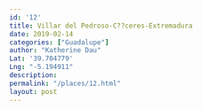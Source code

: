 ```yaml
---
id: '12'
title: Villar del Pedroso-C??ceres-Extremadura
date: 2019-02-14
categories: ["Guadalupe"]
author: "Katherine Dau"
Lat: '39.704779'
Lng: "-5.194911"
description:
permalink: "/places/12.html"
layout: post
---
```

